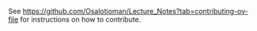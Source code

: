 See https://github.com/Osalotioman/Lecture_Notes?tab=contributing-ov-file for instructions on how to contribute.
